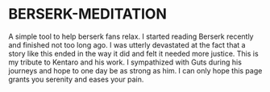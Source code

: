 # BERSERK-MEDITATION

A simple tool to help berserk fans relax. I started reading Berserk recently and finished not too long ago. I was utterly devastated at the fact that a story like this
ended in the way it did and felt it needed more justice. This is my tribute to Kentaro and his work. I sympathized with Guts during his journeys and hope to one day be as strong
as him. I can only hope this page grants you serenity and eases your pain.
